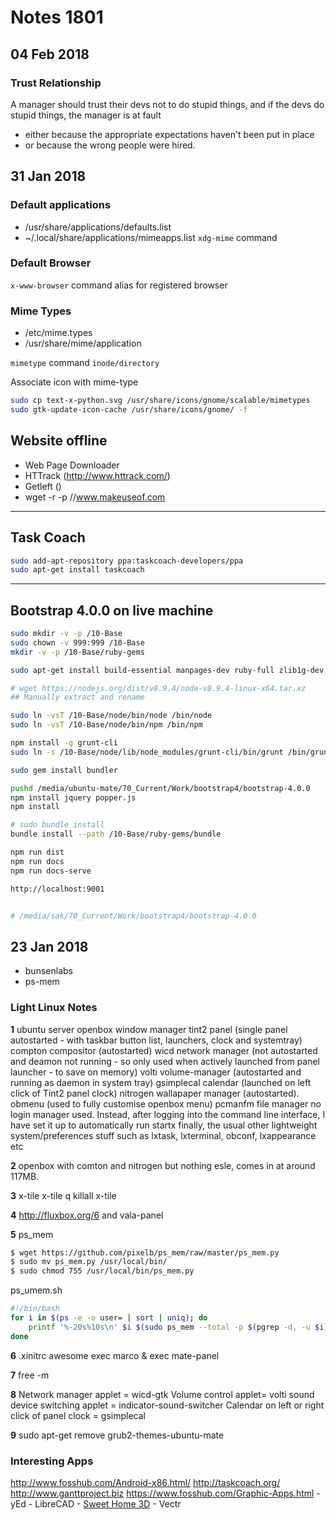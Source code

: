 # Notes 1801

## 04 Feb 2018
### Trust Relationship
A manager should trust their devs not to do stupid things, and if the devs do stupid things, the manager is at fault 
- either because the appropriate expectations haven't been put in place
- or because the wrong people were hired.

## 31 Jan 2018
### Default applications
- /usr/share/applications/defaults.list
- ~/.local/share/applications/mimeapps.list
`xdg-mime` command

### Default Browser
`x-www-browser` command alias for registered browser

### Mime Types
- /etc/mime.types
- /usr/share/mime/application

`mimetype` command
`inode/directory`

Associate icon with mime-type
```sh
sudo cp text-x-python.svg /usr/share/icons/gnome/scalable/mimetypes
sudo gtk-update-icon-cache /usr/share/icons/gnome/ -f
```


## Website offline
- Web Page Downloader
- HTTrack (http://www.httrack.com/)
- Getleft ()
- wget -r -p //www.makeuseof.com

---

## Task Coach
```sh
sudo add-apt-repository ppa:taskcoach-developers/ppa
sudo apt-get install taskcoach
```

---

## Bootstrap 4.0.0 on live machine
```sh
sudo mkdir -v -p /10-Base
sudo chown -v 999:999 /10-Base
mkdir -v -p /10-Base/ruby-gems

sudo apt-get install build-essential manpages-dev ruby-full zlib1g-dev openjdk-8-jre

# wget https://nodejs.org/dist/v8.9.4/node-v8.9.4-linux-x64.tar.xz
## Manually extract and rename

sudo ln -vsT /10-Base/node/bin/node /bin/node
sudo ln -vsT /10-Base/node/bin/npm /bin/npm

npm install -g grunt-cli
sudo ln -s /10-Base/node/lib/node_modules/grunt-cli/bin/grunt /bin/grunt

sudo gem install bundler

pushd /media/ubuntu-mate/70_Current/Work/bootstrap4/bootstrap-4.0.0
npm install jquery popper.js
npm install

# sudo bundle install
bundle install --path /10-Base/ruby-gems/bundle

npm run dist
npm run docs
npm run docs-serve

http://localhost:9001


# /media/sak/70_Current/Work/bootstrap4/bootstrap-4.0.0
```

## 23 Jan 2018

- bunsenlabs
- ps-mem

### Light Linux Notes
**1**
ubuntu server
openbox window manager
tint2 panel (single panel autostarted - with taskbar button list, launchers, clock and systemtray)
compton compositor (autostarted)
wicd network manager (not autostarted and deamon not running - so only used when actively launched from panel launcher - to save on memory)
volti volume-manager (autostarted and running as daemon in system tray)
gsimplecal calendar (launched on left click of Tint2 panel clock)
nitrogen wallapaper manager (autostarted).
obmenu (used to fully customise openbox menu)
pcmanfm file manager
no login manager used. Instead, after logging into the command line interface, I have set it up to automatically run startx
finally, the usual other lightweight system/preferences stuff such as lxtask, lxterminal, obconf, lxappearance etc

**2**
openbox with comton and nitrogen but nothing esle, comes in at around 117MB.

**3**
x-tile
x-tile q
killall x-tile

**4**
http://fluxbox.org/6 and vala-panel

**5**
ps_mem
```sh
$ wget https://github.com/pixelb/ps_mem/raw/master/ps_mem.py
$ sudo mv ps_mem.py /usr/local/bin/
$ sudo chmod 755 /usr/local/bin/ps_mem.py
```

ps_umem.sh
```sh
#!/bin/bash
for i in $(ps -e -o user= | sort | uniq); do
    printf '%-20s%10s\n' $i $(sudo ps_mem --total -p $(pgrep -d, -u $i))
done
```

**6**
.xinitrc
awesome
exec marco &
exec mate-panel

**7**
free -m

**8**
Network manager applet = wicd-gtk
Volume control applet= volti
sound device switching applet = indicator-sound-switcher
Calendar on left or right click of panel clock = gsimplecal

**9**
sudo apt-get remove grub2-themes-ubuntu-mate

### Interesting Apps
http://www.fosshub.com/Android-x86.html/
http://taskcoach.org/
http://www.ganttproject.biz
https://www.fosshub.com/Graphic-Apps.html
	- yEd
	- LibreCAD
	- [Sweet Home 3D](http://www.sweethome3d.com/)
	- Vectr

